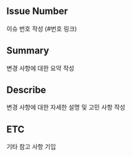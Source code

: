 ## Issue Number

이슈 번호 작성 (#번호 링크)

## Summary

변경 사항에 대한 요약 작성

## Describe

변경 사항에 대한 자세한 설명 및 고민 사항 작성

## ETC

기타 참고 사항 기입
